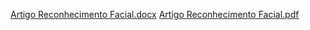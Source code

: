 [Artigo Reconhecimento Facial.docx](https://github.com/Gabriel-Coutinho0/BERTOTI/files/10118156/Artigo.Reconhecimento.Facial.docx)
[Artigo Reconhecimento Facial.pdf](https://github.com/Gabriel-Coutinho0/BERTOTI/files/10118164/Artigo.Reconhecimento.Facial.pdf)
